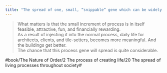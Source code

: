 ```yaml
---
title: "The spread of one, small, “snippable” gene which can be widely shared"
---
```


> What matters is that the small increment of process is in itself feasible, attractive, fun, and financially rewarding.  
> As a result of injecting it into the normal process, daily life for architects, clients, and tile-setters, becomes more meaningful. And the buildings get better.  
> The chance that this process gene will spread is quite considerable.  

#book/The Nature of Order/2 The process of creating life/20 The spread of living processes throughout society#